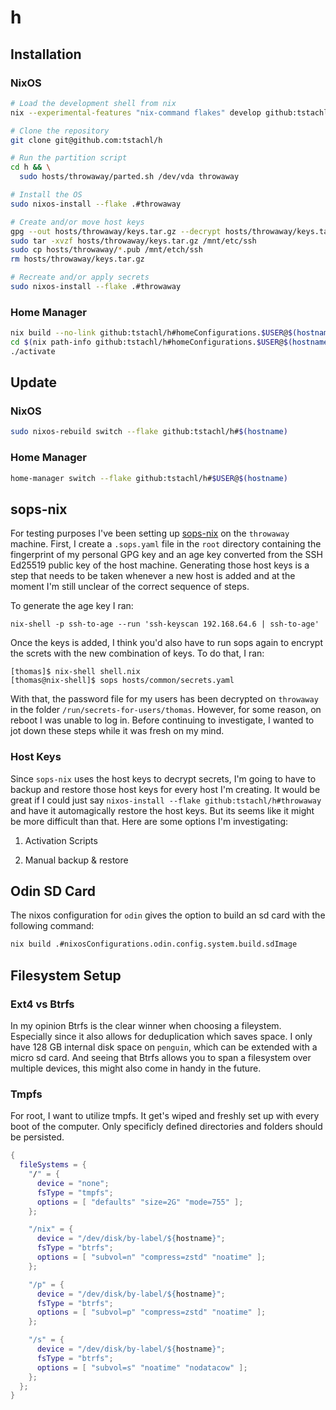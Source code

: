 # h


## Installation
### NixOS

```sh
# Load the development shell from nix
nix --experimental-features "nix-command flakes" develop github:tstachl/h

# Clone the repository
git clone git@github.com:tstachl/h

# Run the partition script
cd h && \
  sudo hosts/throwaway/parted.sh /dev/vda throwaway

# Install the OS
sudo nixos-install --flake .#throwaway

# Create and/or move host keys
gpg --out hosts/throwaway/keys.tar.gz --decrypt hosts/throwaway/keys.tar.gz.gpg
sudo tar -xvzf hosts/throwaway/keys.tar.gz /mnt/etc/ssh
sudo cp hosts/throwaway/*.pub /mnt/etch/ssh
rm hosts/throwaway/keys.tar.gz

# Recreate and/or apply secrets
sudo nixos-install --flake .#throwaway
```

### Home Manager
```sh
nix build --no-link github:tstachl/h#homeConfigurations.$USER@$(hostname).activationPackage
cd $(nix path-info github:tstachl/h#homeConfigurations.$USER@$(hostname).activationPackage)
./activate
```

## Update
### NixOS

```sh
sudo nixos-rebuild switch --flake github:tstachl/h#$(hostname)
```

### Home Manager

```sh
home-manager switch --flake github:tstachl/h#$USER@$(hostname)
```

## sops-nix

For testing purposes I've been setting up [sops-nix](https://github.com/Mic92/sops-nix)
on the `throwaway` machine. First, I create a `.sops.yaml` file in the `root`
directory containing the fingerprint of my personal GPG key and an age key
converted from the SSH Ed25519 public key of the host machine. Generating those
host keys is a step that needs to be taken whenever a new host is added and at
the moment I'm still unclear of the correct sequence of steps.

To generate the age key I ran:

```
nix-shell -p ssh-to-age --run 'ssh-keyscan 192.168.64.6 | ssh-to-age'
```

Once the keys is added, I think you'd also have to run sops again to encrypt the
screts with the new combination of keys. To do that, I ran:

```
[thomas]$ nix-shell shell.nix
[thomas@nix-shell]$ sops hosts/common/secrets.yaml
```

With that, the password file for my users has been decrypted on `throwaway` in
the folder `/run/secrets-for-users/thomas`. However, for some reason, on reboot
I was unable to log in. Before continuing to investigate, I wanted to jot down
these steps while it was fresh on my mind.

### Host Keys

Since `sops-nix` uses the host keys to decrypt secrets, I'm going to have to
backup and restore those host keys for every host I'm creating. It would be
great if I could just say `nixos-install --flake github:tstachl/h#throwaway` and
have it automagically restore the host keys. But its seems like it might be more
difficult than that. Here are some options I'm investigating:

1. Activation Scripts

2. Manual backup & restore

## Odin SD Card

The nixos configuration for `odin` gives the option to build an sd card with the
following command:

```sh
nix build .#nixosConfigurations.odin.config.system.build.sdImage
```

## Filesystem Setup

### Ext4 vs Btrfs

In my opinion Btrfs is the clear winner when choosing a fileystem. Especially
since it also allows for deduplication which saves space. I only have 128 GB
internal disk space on `penguin`, which can be extended with a micro sd card.
And seeing that Btrfs allows you to span a filesystem over multiple devices,
this might also come in handy in the future.

### Tmpfs

For root, I want to utilize tmpfs. It get's wiped and freshly set up with every
boot of the computer. Only specificly defined directories and folders should be
persisted.

```nix
{
  fileSystems = {
    "/" = {
      device = "none";
      fsType = "tmpfs";
      options = [ "defaults" "size=2G" "mode=755" ];
    };

    "/nix" = {
      device = "/dev/disk/by-label/${hostname}";
      fsType = "btrfs";
      options = [ "subvol=n" "compress=zstd" "noatime" ];
    };

    "/p" = {
      device = "/dev/disk/by-label/${hostname}";
      fsType = "btrfs";
      options = [ "subvol=p" "compress=zstd" "noatime" ];
    };

    "/s" = {
      device = "/dev/disk/by-label/${hostname}";
      fsType = "btrfs";
      options = [ "subvol=s" "noatime" "nodatacow" ];
    };
  };
}
```
